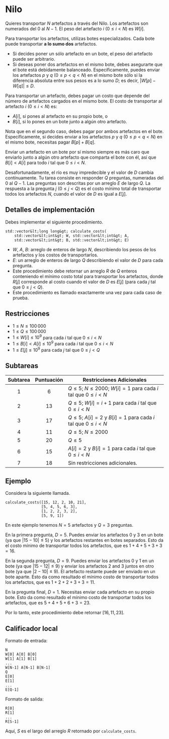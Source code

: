 # Nilo

Quieres transportar $N$ artefactos a través del Nilo.
Los artefactos son numerados del $0$ al $N-1$.
El peso del artefacto $i$ ($0 \leq i < N$) es $W[i]$.

Para transportar los artefactos, utilizas botes especializados.
Cada bote puede transportar **a lo sumo dos** artefactos. 

* Si decides poner un sólo artefacto en un bote, el peso del artefacto puede ser arbitrario.
* Si deseas poner dos artefactos en el mismo bote, debes asegurarte que el bote está debidamente balanceado.
Específicamente, puedes enviar los artefactos $p$ y $q$ ($0 \leq p < q < N$) en el mismo bote sólo si la diferencia absoluta entre sus pesos es a lo sumo $D$; es decir, $|W[p] - W[q]| \leq D$.

Para transportar un artefacto, debes pagar un costo que depende del número
de artefactos cargados en el mismo bote.
El costo de transportar al artefacto $i$ ($0 \leq i < N$) es:

* $A[i]$, si pones al artefacto en su propio bote, o
* $B[i]$, si lo pones en un bote junto a algún otro artefacto.

Nota que en el segundo caso, debes pagar por ambos artefactos en el bote. Específicamente, si decides enviar a los artefactos $p$ y $q$ ($0 \leq p < q < N$) en el mismo bote, necesitas pagar $B[p] + B[q]$.

Enviar un artefacto en un bote por sí mismo siempre es más caro
que enviarlo junto a algún otro artefacto que comparta el bote con él,
así que $B[i] < A[i]$ para todo $i$ tal que $0 \leq i < N$.

Desafortunadamente, el río es muy impredecible y el valor de $D$ cambia contínuamente.
Tu tarea consiste en responder $Q$ preguntas, numeradas del $0$ al $Q-1$.
Las preguntas son descritas por un arreglo $E$ de largo $Q$.
La respuesta a la pregunta $j$ ($0 \leq j < Q$) es
el costo mínimo total de transportar todos los artefactos $N$,
cuando el valor de $D$ es igual a $E[j]$.



## Detalles de implementación

Debes implementar el siguiente procedimiento.

```
std::vector&lt;long long&gt; calculate_costs(
    std::vector&lt;int&gt; W, std::vector&lt;int&gt; A, 
    std::vector&lt;int&gt; B, std::vector&lt;int&gt; E)
```

* $W$, $A$, $B$: arreglo de enteros de largo $N$, describiendo los pesos de los artefactos y los costos de transportarlos.
* $E$: un arreglo de enteros de largo $Q$ describiendo el valor de $D$ para cada pregunta.
* Este procedimiento debe retornar un arreglo $R$ de $Q$ enteros
  conteniendo el mínimo costo total para transportar los artefactos,
   donde $R[j]$ corresponde al costo cuando el valor de  $D$ es $E[j]$ (para cada $j$
   tal que $0 \leq j < Q$).
* Este procedimiento es llamado exactamente una vez para cada caso de prueba.

## Restricciones

* $1 \leq N \leq 100\,000$
* $1 \leq Q \leq 100\,000$
* $1 \leq W[i] \leq 10^{9}$
   para cada $i$ tal que $0 \leq i < N$
* $1 \leq B[i] < A[i] \leq 10^{9}$
   para cada $i$ tal que $0 \leq i < N$
* $1 \leq E[j] \leq 10^{9}$
   para cada $j$ tal que $0 \leq j < Q$

## Subtareas

| Subtarea | Puntuación | Restricciones Adicionales                                                   |
|:--------:|:----------:|-----------------------------------------------------------------------------|
|    1     |    $6$     | $Q \leq 5$; $N \leq 2000$; $W[i] = 1$ para cada $i$ tal que $0 \leq i < N$ 
|    2     |    $13$    | $Q \leq 5$; $W[i] = i+1$ para cada $i$ tal que $0 \leq i < N$              
|    3     |    $17$    | $Q \leq 5$; $A[i] = 2$ y $B[i] = 1$ para cada $i$ tal que $0 \leq i < N$ 
|    4     |    $11$    | $Q \leq 5$; $N \leq 2000$                                                   
|    5     |    $20$    | $Q \leq 5$                                                                  
|    6     |    $15$    | $A[i] = 2$ y $B[i] = 1$ para cada $i$ tal que $0 \leq i < N$             
|    7     |    $18$    | Sin restricciones adicionales.                                                  

## Ejemplo

Considera la siguiente llamada.

```
calculate_costs([15, 12, 2, 10, 21],
                [5, 4, 5, 6, 3],
                [1, 2, 2, 3, 2],
                [5, 9, 1])
```

En este ejemplo tenemos $N = 5$ artefactos y $Q = 3$ preguntas.

En la primera pregunta, $D = 5$.
Puedes enviar los artefactos $0$ y $3$ en un bote (ya que  $|15 - 10| \leq 5$) y los artefactos restantes en botes separados.
Esto da el costo mínimo de transportar todos los artefactos, que es 
 $1+4+5+3+3 = 16$.

En la segunda pregunta, $D = 9$.
Puedes enviar los artefactos $0$ y $1$ en un bote (ya que $|15 - 12| \leq 9$) y enviar los artefactos $2$ and $3$ juntos en otro bote (ya que $|2 - 10| \leq 9$).
El artefacto restante puede ser enviado en un bote aparte.
Esto da como resultado el mínimo costo de transportar todos los artefactos, que es $1+2+2+3+3 = 11$. 

En la pregunta final, $D = 1$. Necesitas enviar cada artefacto en su propio bote.
Esto da como resultado el mínimo costo de transportar todos los artefactos, que es $5+4+5+6+3 = 23$.

Por lo tanto, este procedimiento debe retornar $[16, 11, 23]$.


## Calificador local

Formato de entrada:

```
N
W[0] A[0] B[0]
W[1] A[1] B[1]
...
W[N-1] A[N-1] B[N-1]
Q
E[0]
E[1]
...
E[Q-1]
```

Formato de salida:

```
R[0]
R[1]
...
R[S-1]
```

Aquí, $S$ es el largo del arreglo $R$ retornado por `calculate_costs`.
